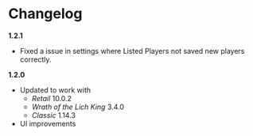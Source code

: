 # Changelog

**1.2.1**
- Fixed a issue in settings where Listed Players not saved new players correctly.

**1.2.0**
- Updated to work with
  * *Retail* 10.0.2
  * *Wrath of the Lich King* 3.4.0
  * *Classic* 1.14.3
- UI improvements
